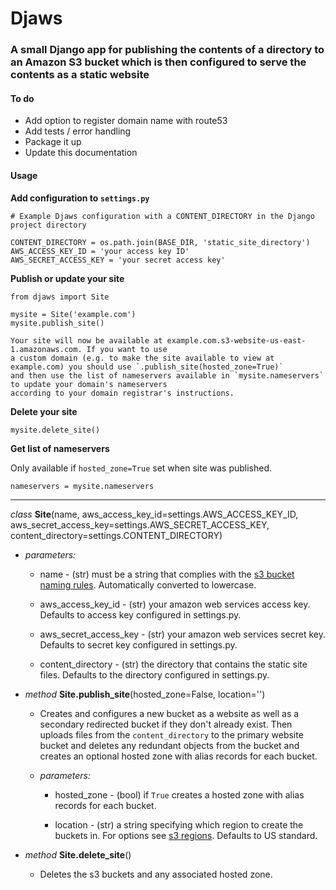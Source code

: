 # Djaws
### A small Django app for publishing the contents of a directory to an Amazon S3 bucket which is then configured to serve the contents as a static website  

#### To do
* Add option to register domain name with route53
* Add tests / error handling
* Package it up
* Update this documentation

#### Usage
**Add configuration to `settings.py`**

    # Example Djaws configuration with a CONTENT_DIRECTORY in the Django project directory

    CONTENT_DIRECTORY = os.path.join(BASE_DIR, 'static_site_directory')
    AWS_ACCESS_KEY_ID = 'your access key ID'
    AWS_SECRET_ACCESS_KEY = 'your secret access key'

**Publish or update your site**

    from djaws import Site

    mysite = Site('example.com')
    mysite.publish_site()

    Your site will now be available at example.com.s3-website-us-east-1.amazonaws.com. If you want to use 
    a custom domain (e.g. to make the site available to view at example.com) you should use `.publish_site(hosted_zone=True)` 
    and then use the list of nameservers available in `mysite.nameservers` to update your domain's nameservers 
    according to your domain registrar's instructions.

**Delete your site**

    mysite.delete_site()

**Get list of nameservers**

Only available if `hosted_zone=True` set when site was published.

    nameservers = mysite.nameservers
    
---
*class* **Site**(name, aws\_access\_key\_id=settings.AWS\_ACCESS\_KEY\_ID, aws\_secret\_access\_key=settings.AWS\_SECRET\_ACCESS\_KEY, content\_directory=settings.CONTENT\_DIRECTORY)

  * *parameters:*

      *  name - (str) must be a string that complies with the [s3 bucket naming rules](http://docs.aws.amazon.com/AmazonS3/latest/dev/BucketRestrictions.html#bucketnamingrules). Automatically converted to lowercase.

      * aws\_access\_key\_id - (str) your amazon web services access key. Defaults to access key configured in settings.py.

      * aws\_secret\_access\_key - (str) your amazon web services secret key. Defaults to secret key configured in settings.py.

      * content\_directory - (str) the directory that contains the static site files. Defaults to the directory configured in settings.py.

  * *method* **Site.publish\_site**(hosted_zone=False, location='')

      * Creates and configures a new bucket as a website as well as a secondary redirected bucket if they don't already exist. Then uploads files from the `content_directory` to the primary website bucket and deletes any redundant objects from the bucket and creates an optional hosted zone with alias records for each bucket.

      * *parameters:*

        * hosted\_zone - (bool) if `True` creates a hosted zone with alias records for each bucket.

        * location - (str) a string specifying which region to create the buckets in. For options see [s3 regions](http://docs.aws.amazon.com/general/latest/gr/rande.html#s3_region). Defaults to US standard.

  * *method* **Site.delete_site**()

    * Deletes the s3 buckets and any associated hosted zone.
